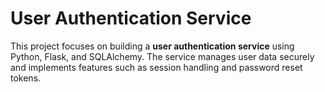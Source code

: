# User Authentication Service

This project focuses on building a **user authentication service** using Python, Flask, and SQLAlchemy. The service manages user data securely and implements features such as session handling and password reset tokens.